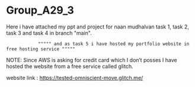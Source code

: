# Group_A29_3

Here i have attached my ppt and project for naan mudhalvan task 1, task 2, task 3 and task 4 in branch "main".
                                 
                """"" and as task 5 i have hosted my portfolio website in free hosting service """""
                                      
  NOTE: Since AWS is asking for credit card which I don’t posses I have hosted the website from a free service called glitch.
                                  
  website link : https://tested-omniscient-move.glitch.me/
 

